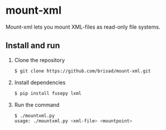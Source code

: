 # mount-xml

Mount-xml lets you mount XML-files as read-only file systems.

## Install and run

1. Clone the repository

   ```sh
   $ git clone https://github.com/brisad/mount-xml.git
   ```

2. Install dependencies

   ```sh
   $ pip install fusepy lxml
   ```

3. Run the command

   ```sh
   $ ./mountxml.py
   usage: ./mountxml.py <xml-file> <mountpoint>
   ```
